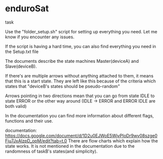 # enduroSat
task

Use the "folder_setup.sh" script for setting up everything you need.
Let me know if you encounter any issues. 

If the script is having a hard time, you can also find everything you need in the Setup.txt file



The documents describe the state machines Master(deviceA) and Slave(deviceB).

If there's are multiple arrows without anything attached to them, it means that this is a start state.
They are left like this because of the criteria which states that "deviceB's states should be pseudo-random"

Arrows pointing in two directions mean that you can go from state IDLE to state ERROR or the other way around (IDLE -> ERROR and ERROR IDLE are both valid)


In the documentation you can find more information about different flags, functions and their use.

documentation:  https://docs.google.com/document/d/1D2u0EJWoE5WjvPIoDr9wv08szge0Fju7JxAlzpD_opM/edit?tab=t.0
There are flow charts which explain how the state works. It is not mentioned in the documentation due to the randomness of taskB's states(and simplicity).